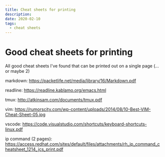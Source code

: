 ```yaml
---
title: Cheat sheets for printing
description:
date: 2020-02-10
tags:
  - cheat sheets
---
```


# Good cheat sheets for printing

All good cheat sheets I've found that can be printed out on a single page (... or maybe 2)

markdown: https://packetlife.net/media/library/16/Markdown.pdf

readline: https://readline.kablamo.org/emacs.html

tmux: http://atkinsam.com/documents/tmux.pdf

vim: https://rumorscity.com/wp-content/uploads/2014/08/10-Best-VIM-Cheat-Sheet-05.jpg

vscode: https://code.visualstudio.com/shortcuts/keyboard-shortcuts-linux.pdf

ip command (2 pages): https://access.redhat.com/sites/default/files/attachments/rh_ip_command_cheatsheet_1214_jcs_print.pdf
